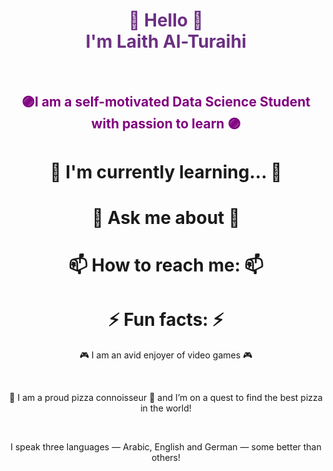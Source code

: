 
<h1 align="center" style="color:6C3082">👋 Hello 👋 <br> I'm Laith Al-Turaihi </h1> <br>
  
</h1> 
<h2 align="center" style="color:purple">🟣I am a self-motivated Data Science Student with passion to learn 🟣</h2>
<h1 align="center">📖 I'm currently learning... 📖 </h1>

<h1 align="center">💬 Ask me about 💬</h1>
<h1 align="center">📫 How to reach me: 📫</h1>
<h1 align="center">⚡ Fun facts: ⚡</h1>
<p align="center"> 🎮 I am an avid enjoyer of video games 🎮 </p> <br>
<p align="center"> 🍕 I am a proud  pizza connoisseur 🍕 and I’m on a quest to find the best pizza in the world! </p> <br>
<p align="center"> I speak three languages — Arabic, English and German — some better than others!</p> <br>



<!--
**Laith-AlTuraihi/Laith-AlTuraihi** is a ✨ _special_ ✨ repository because its `README.md` (this file) appears on your GitHub profile.

Here are some ideas to get you started:

- 🔭 I’m currently working on ...
- 🌱 I’m currently learning ...
- 👯 I’m looking to collaborate on ...
- 🤔 I’m looking for help with ...
- 💬 Ask me about ...
- 📫 How to reach me: ...
- 😄 Pronouns: ...
- ⚡ Fun fact: ...
-->
